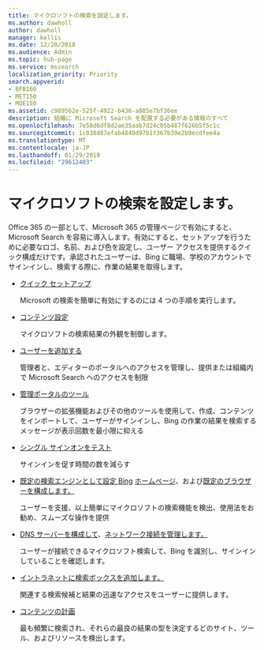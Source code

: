 ```yaml
---
title: マイクロソフトの検索を設定します。
ms.author: dawholl
author: dawholl
manager: kellis
ms.date: 12/20/2018
ms.audience: Admin
ms.topic: hub-page
ms.service: mssearch
localization_priority: Priority
search.appverid:
- BFB160
- MET150
- MOE150
ms.assetid: c989562e-525f-4922-b436-a885e7bf36ee
description: 組織に Microsoft Search を配置する必要がある情報のすべて
ms.openlocfilehash: 7e58d6df8d2ae35aab7d24c05b487f626b5f5c1c
ms.sourcegitcommit: 1c038d87efab4840d97b1f367b39e2b9ecdfee4a
ms.translationtype: MT
ms.contentlocale: ja-JP
ms.lasthandoff: 01/29/2019
ms.locfileid: "29612403"
---
```

# <a name="set-up-microsoft-search"></a>マイクロソフトの検索を設定します。

Office 365 の一部として、Microsoft 365 の管理ページで有効にすると、Microsoft Search を容易に導入します。有効にすると、セットアップを行うために必要なロゴ、名前、および色を設定し、ユーザー アクセスを提供するクイック構成だけです。承認されたユーザーは、Bing に職場、学校のアカウントでサインインし、検索する際に、作業の結果を取得します。

- [クイック セットアップ](quick-set-up.md)
    
    Microsoft の検索を簡単に有効にするのには 4 つの手順を実行します。

- [コンテンツ設定](content-settings.md)
    
    マイクロソフトの検索結果の外観を制御します。
    
- [ユーザーを追加する](add-users.md)
    
    管理者と、エディターのポータルへのアクセスを管理し、提供または組織内で Microsoft Search へのアクセスを制限
    
- [管理ポータルのツール](admin-portal-tools.md)
    
    ブラウザーの拡張機能およびその他のツールを使用して、作成、コンテンツをインポートして、ユーザーがサインインし、Bing の作業の結果を検索するメッセージが表示回数を最小限に抑える
    
- [シングル サインオンをテスト](test-single-sign-on.md)
    
    サインインを促す時間の数を減らす
    
- [既定の検索エンジンとして設定 Bing](set-default-search-engine.md) [ホームページ](set-default-homepage.md)、および[既定のブラウザーを構成します。](set-default-browser.md)
    
    ユーザーを支援、以上簡単にマイクロソフトの検索機能を検出、使用法をお勧め、スムーズな操作を提供
    
- [DNS サーバーを構成して](advanced-dns-configuration.md)、[ネットワーク接続を管理します。](manage-network-connections.md)
    
    ユーザーが接続できるマイクロソフト検索して、Bing を識別し、サインインしていることを確認します。

- [イントラネットに検索ボックスを追加します。](add-a-search-box-to-your-intranet-site.md)

    関連する検索候補と結果の迅速なアクセスをユーザーに提供します。

- [コンテンツの計画](plan-your-content.md)
    
    最も頻繁に検索され、それらの最良の結果の型を決定するどのサイト、ツール、およびリソースを検出します。

  

